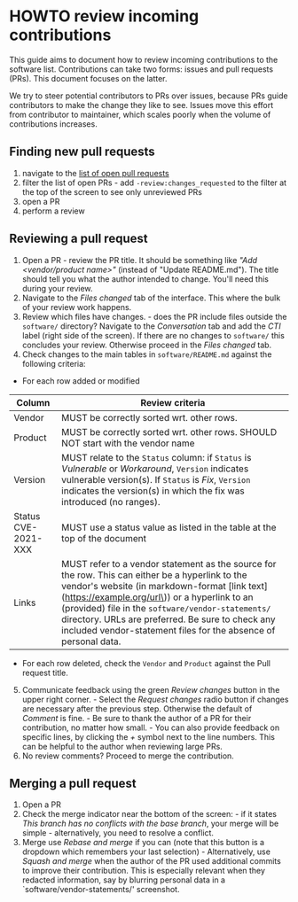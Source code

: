 # HOWTO review incoming contributions

This guide aims to document how to review incoming contributions to the software list. Contributions can take two forms: issues and pull requests (PRs). This document focuses on the latter.

We try to steer potential contributors to PRs over issues, because PRs guide contributors to make the change they like to see. Issues move this effort from contributor to maintainer, which scales poorly when the volume of contributions increases.


## Finding new pull requests

  1. navigate to the [list of open pull requests](https://github.com/NCSC-NL/log4shell/pulls)
  2. filter the list of open PRs
    -  add `-review:changes_requested` to the filter at the top of the screen to see only unreviewed PRs
  3. open a PR
  4. perform a review

## Reviewing a pull request

  1. Open a PR
    - review the PR title. It should be something like _"Add <vendor/product name>"_ (instead of "Update README.md"). The title should tell you what the author intended to change. You'll need this during your review.
  2. Navigate to the *Files changed* tab of the interface. This where the bulk of your review work happens.
  3. Review which files have changes.
    - does the PR include files outside the `software/` directory? Navigate to the *Conversation* tab and add the _CTI_ label (right side of the screen). If there are no changes to `software/` this concludes your review. Otherwise proceed in the *Files changed* tab.
  4. Check changes to the main tables in `software/README.md` against the following criteria:

  - For each row added or modified

| Column              | Review criteria |
|---------------------|-----------------|
| Vendor              | MUST be correctly sorted wrt. other rows. |
| Product             | MUST be correctly sorted wrt. other rows. SHOULD NOT start with the vendor name |
| Version             | MUST relate to the `Status` column: if `Status` is _Vulnerable_ or _Workaround_, `Version` indicates vulnerable version(s). If `Status` is _Fix_, `Version` indicates the version(s) in which the fix was introduced (no ranges). |
| Status CVE-2021-XXX | MUST use a status value as listed in the table at the top of the document |
| Links               | MUST refer to a vendor statement as the source for the row. This can either be a hyperlink to the vendor's website (in markdown-format \[link text\]\(https://example.org/url\)) or a hyperlink to an (provided) file in the `software/vendor-statements/` directory. URLs are preferred. Be sure to check any included vendor-statement files for the absence of personal data. |

  - For each row deleted, check the `Vendor` and `Product` against the Pull request title.

  5. Communicate feedback using the green _Review changes_ button in the upper right corner.
    - Select the _Request changes_ radio button if changes are necessary after the previous step. Otherwise the default of _Comment_ is fine.
    - Be sure to thank the author of a PR for their contribution, no matter how small.
    - You can also provide feedback on specific lines, by clicking the *+* symbol next to the line numbers. This can be helpful to the author when reviewing large PRs.
  6. No review comments? Proceed to merge the contribution.

## Merging a pull request

  1. Open a PR
  2. Check the merge indicator near the bottom of the screen:
    - if it states _This branch has no conflicts with the base branch_, your merge will be simple
    - alternatively, you need to resolve a conflict.
  3. Merge use _Rebase and merge_ if you can (note that this button is a dropdown which remembers your last selection)
    - Alternatively, use _Squash and merge_ when the author of the PR used additional commits to improve their contribution. This is especially relevant when they redacted information, say by blurring personal data in a `software/vendor-statements/' screenshot.
